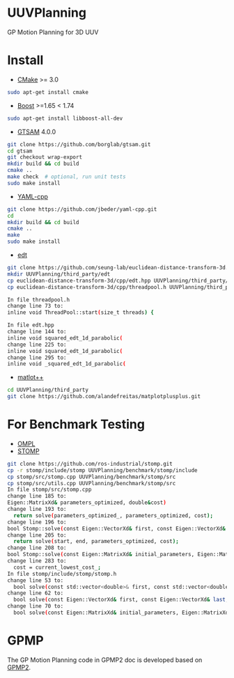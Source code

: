# UUVPlanning

GP Motion Planning for 3D UUV
# Install
- [CMake](http://www.cmake.org/cmake/resources/software.html) >= 3.0 
```bash
sudo apt-get install cmake
```
- [Boost](http://www.boost.org/users/download/) >=1.65 < 1.74
```bash
sudo apt-get install libboost-all-dev
```

- [GTSAM](https://github.com/borglab/gtsam.git) 4.0.0
```bash
git clone https://github.com/borglab/gtsam.git
cd gtsam
git checkout wrap-export
mkdir build && cd build
cmake ..
make check  # optional, run unit tests
sudo make install
```

- [ YAML-cpp](https://github.com/jbeder/yaml-cpp.git) 
```bash
git clone https://github.com/jbeder/yaml-cpp.git
cd 
mkdir build && cd build
cmake ..
make
sudo make install
```

- [edt](https://github.com/seung-lab/euclidean-distance-transform-3d)
```bash
git clone https://github.com/seung-lab/euclidean-distance-transform-3d.git
mkdir UUVPlanning/third_party/edt
cp euclidean-distance-transform-3d/cpp/edt.hpp UUVPlanning/third_party/edt
cp euclidean-distance-transform-3d/cpp/threadpool.h UUVPlanning/third_party/edt

In file threadpool.h
change line 73 to:
inline void ThreadPool::start(size_t threads) {

In file edt.hpp
change line 144 to:
inline void squared_edt_1d_parabolic(
change line 225 to:
inline void squared_edt_1d_parabolic(
change line 295 to:
inline void _squared_edt_1d_parabolic(

```

- [matlot++](https://github.com/alandefreitas/matplotplusplus)
```bash
cd UUVPlanning/third_party
git clone https://github.com/alandefreitas/matplotplusplus.git
```

# For Benchmark Testing
- [OMPL](https://ompl.kavrakilab.org/index.html)
- [STOMP](https://github.com/ros-industrial/stomp.git)
```bash
git clone https://github.com/ros-industrial/stomp.git
cp -r stomp/include/stomp UUVPlanning/benchmark/stomp/include
cp stomp/src/stomp.cpp UUVPlanning/benchmark/stomp/src
cp stomp/src/utils.cpp UUVPlanning/benchmark/stomp/src
In file stomp/src/stomp.cpp
change line 185 to:
Eigen::MatrixXd& parameters_optimized, double&cost)
change line 193 to:
  return solve(parameters_optimized_, parameters_optimized, cost);
change line 196 to:
bool Stomp::solve(const Eigen::VectorXd& first, const Eigen::VectorXd& last, Eigen::MatrixXd& parameters_optimized, double&cost)
change line 205 to:
  return solve(start, end, parameters_optimized, cost);
change line 208 to:
bool Stomp::solve(const Eigen::MatrixXd& initial_parameters, Eigen::MatrixXd& parameters_optimized, double&cost)
change line 283 to:
  cost = current_lowest_cost_;
In file stomp/include/stomp/stomp.h
change line 53 to:
  bool solve(const std::vector<double>& first, const std::vector<double>& last, Eigen::MatrixXd& parameters_optimized, double& cost);
change line 62 to:
  bool solve(const Eigen::VectorXd& first, const Eigen::VectorXd& last, Eigen::MatrixXd& parameters_optimized, double & cost);
change line 70 to:
  bool solve(const Eigen::MatrixXd& initial_parameters, Eigen::MatrixXd& parameters_optimized, double & cost);
```

# GPMP 
The GP Motion Planning code in GPMP2 doc is developed based on [GPMP2](https://github.com/borglab/gpmp2.git).
